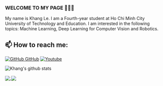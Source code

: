 ### WELCOME TO MY PAGE 👋👋👋
My name is Khang Le. I am a Fourth-year student at Ho Chi Minh City University of Technology and Education. I am interested in the following topics: Machine Learning, Deep Learning for Computer Vision and Robotics.<br>
## 📫 How to reach me: 

[![GitHub](https://i.stack.imgur.com/tskMh.png) GitHub](https://github.com/khangle2101/) [![Youtube](https://github.com/khangle2101/introduction/blob/main/Youtube.png)](https://youtube.com/@hoangkhangle-uk6fj?si=zQQC2pu4hF5mEKQ0)

![Khang's github stats](https://github-readme-stats-git-masterrstaa-rickstaa.vercel.app/api?username=khangle2101&show_icons=true&theme=tokyonight&hide=contribs,prs,issues&cache_seconds=60)

<a href="https://github.com/khangle2101/Application-of-Image-Processing-and-3-DOF-SCARA-Robotic-Arm-in-Object-Classification-Based-on-Color/">
  <img align="center" src="https://github-readme-stats.anuraghazra1.vercel.app/api/pin/?username=khangle2101&repo=Application-of-Image-Processing-and-3-DOF-SCARA-Robotic-Arm-in-Object-Classification-Based-on-Color&theme=dracula&cache_seconds=60" />
</a>

<a href="https://github.com/khangle2101/Real-Time-Traffic-Signs-Classification-using-CNN-OpenCV/">
  <img align="center" src="https://github-readme-stats.anuraghazra1.vercel.app/api/pin/?username=khangle2101&repo=Real-Time-Traffic-Signs-Classification-using-CNN-OpenCV&theme=dark&cache_seconds=60" />
</a>
